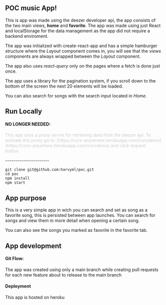 ## POC music App!

This is app was made using the deezer developer api, the app consists of the two main views, **home** and **favorite**.
The app was made using just React and localStorage for the data management as the app did not require a backend enviroment.

The app was initialized with create-react-app and has a simple hamburger structure where the *Layout* component comes in, you will see that the *views* components are always wrapped between the *Layout* component.

The app also uses *react-query* only on the pages where a fetch is done just once.

The app uses a library for the pagination system, if you scroll down to the bottom of the screen the next 20 elements will be loaded.

You can also search for songs with the search input located in *Home*.

## Run Locally

#### NO LONGER NEEDED:
<p style='color: #ccc'>This app uses a proxy server for retrieving data from the deezer api. To activate this proxy go to: [https://cors-anywhere.herokuapp.com/corsdemo](https://cors-anywhere.herokuapp.com/corsdemo) and click request button.
</p>
----------------------


```
git clone git@github.com:harvyml/poc.git
cd poc
npm install
npm start
```

## App purpose

This is a very simple app in wich you can search and set as song as a favorite song, this is persisted between app launches. 
You can search for songs and view them in more detail when opening a certain song.

You can also see the songs you marked as favorite in the favorite tab.

## App development
#### Git Flow:

The app was created using only a main branch while creating pull requests for each new feature about to release to the main branch

#### Deployment

This app is hosted on heroku
